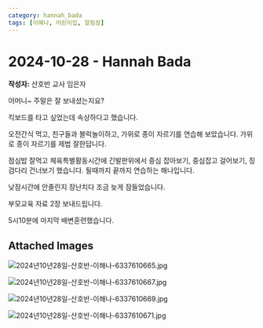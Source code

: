 ```yaml
---
category: hannah_bada
tags: [이해나, 어린이집, 알림장]
---
```


# 2024-10-28 - Hannah Bada

**작성자:** 산호반 교사 임은자  

어머니~  주말은 잘 보내셨는지요?

킥보드를 타고 싶었는데 속상하다고 했습니다. 

오전간식 먹고,  친구들과 블럭놀이하고, 가위로 종이 자르기를 연습해 보았습니다. 가위로 종이 자르기를 제법 잘한답니다.

점심밥 잘먹고 체육특별활동시간에 긴발판위에서 중심 잡아보기, 중심잡고 걸어보기,  징검다리 건너보기 했습니다. 될때까지 끝까지 연습하는 해나입니다.

낮잠시간에 안졸린지 장난치다 조금 늦게 잠들었습니다.

부모교육 자료 2장 보내드립니다.

5시10분에 마지막 배변훈련했습니다.

## Attached Images
![2024년10년28일-산호반-이해나-6337610665.jpg](https://feghi.github.io/assets/img/bada_photo/2024년10년28일-산호반-이해나-6337610665.jpg)

![2024년10년28일-산호반-이해나-6337610667.jpg](https://feghi.github.io/assets/img/bada_photo/2024년10년28일-산호반-이해나-6337610667.jpg)

![2024년10년28일-산호반-이해나-6337610669.jpg](https://feghi.github.io/assets/img/bada_photo/2024년10년28일-산호반-이해나-6337610669.jpg)

![2024년10년28일-산호반-이해나-6337610671.jpg](https://feghi.github.io/assets/img/bada_photo/2024년10년28일-산호반-이해나-6337610671.jpg)

